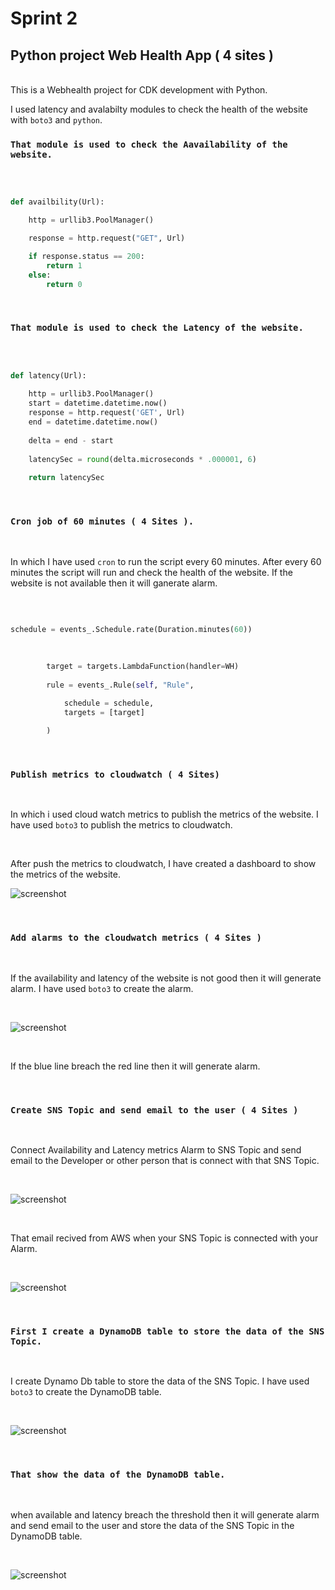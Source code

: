 # Sprint 2
## Python project Web Health App ( 4 sites )
<br>
This is a Webhealth project for CDK development with Python.

I used latency and avalabilty modules to check the health of the website with `boto3` and `python`.

### `That module is used to check the Aavailability of the website.`
<br>

```python

def availbility(Url):

    http = urllib3.PoolManager()

    response = http.request("GET", Url)

    if response.status == 200:
        return 1
    else:
        return 0

```

<br>

### `That module is used to check the Latency of the website.`
<br>

```python

def latency(Url):
    
    http = urllib3.PoolManager()
    start = datetime.datetime.now()
    response = http.request('GET', Url)
    end = datetime.datetime.now()
    
    delta = end - start
    
    latencySec = round(delta.microseconds * .000001, 6)
    
    return latencySec

```

<br>

### `Cron job of 60 minutes ( 4 Sites ).`
<br>



In which I have used `cron` to run the script every 60 minutes. After every 60 minutes the script will run and check the health of the website. If the website is not available then it will ganerate alarm.

<br>

```python

schedule = events_.Schedule.rate(Duration.minutes(60))
        
        
        
        target = targets.LambdaFunction(handler=WH)
        
        rule = events_.Rule(self, "Rule",

            schedule = schedule,
            targets = [target]
        
        )

```

<br>

### `Publish metrics to cloudwatch ( 4 Sites)`

<br>

In which i used cloud watch metrics to publish the metrics of the website. I have used `boto3` to publish the metrics to cloudwatch.

<br>

After push the metrics to cloudwatch, I have created a dashboard to show the metrics of the website.

![screenshot](images/dashboard.png)


<br>

### `Add alarms to the cloudwatch metrics ( 4 Sites )`

<br>

If the availability and latency of the website is not good then it will generate alarm. I have used `boto3` to create the alarm.

<br>

![screenshot](images/alarm.png)

<br>

If the blue line breach the red line then it will generate alarm.


<br>

### `Create SNS Topic and send email to the user ( 4 Sites )`

<br>

Connect Availability and Latency metrics Alarm to SNS Topic and send email to the Developer or other person that is connect with that SNS Topic.

<br>

![screenshot](images/sns_subcription.png)


<br>

That email recived from AWS when your SNS Topic is connected with your Alarm.

<br>

![screenshot](images/email.png)

<br>

### `First I create a DynamoDB table to store the data of the SNS Topic.`

<br>

I create Dynamo Db table to store the data of the SNS Topic. I have used `boto3` to create the DynamoDB table.

<br>

![screenshot](images/dynamo_DB.png)

<br>

### `That show the data of the DynamoDB table.`

<br>

when available and latency breach the threshold then it will generate alarm and send email to the user and store the data of the SNS Topic in the DynamoDB table.

<br> 

![screenshot](images/Db_data.png)



<br>
<br>







